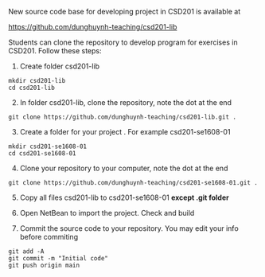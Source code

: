 New source code base for developing project in CSD201 is available at

https://github.com/dunghuynh-teaching/csd201-lib

Students can clone the repository to develop program for exercises in CSD201. Follow these steps:

1. Create folder csd201-lib
```
mkdir csd201-lib
cd csd201-lib
```

2. In folder csd201-lib,  clone the repository, note the dot at the end
```
git clone https://github.com/dunghuynh-teaching/csd201-lib.git .
```

3. Create a folder for your project . For example csd201-se1608-01
```
mkdir csd201-se1608-01
cd csd201-se1608-01
```

4. Clone your repository to your computer, note the dot at the end
```
git clone https://github.com/dunghuynh-teaching/csd201-se1608-01.git .
```

5. Copy all files csd201-lib to csd201-se1608-01 **except .git folder** 


6. Open NetBean to import the project. Check and build 

7. Commit the source code to your repository. You may edit your info before commiting
```
git add -A 
git commit -m "Initial code"
git push origin main
```


